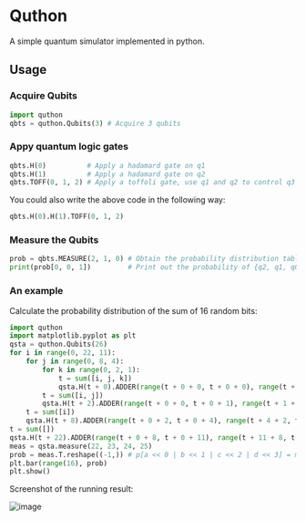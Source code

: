 # Quthon

A simple quantum simulator implemented in python.

## Usage

### Acquire Qubits

```py
import quthon
qbts = quthon.Qubits(3) # Acquire 3 qubits
```

### Appy quantum logic gates

```py
qbts.H(0)          # Apply a hadamard gate on q1
qbts.H(1)          # Apply a hadamard gate on q2
qbts.TOFF(0, 1, 2) # Apply a toffoli gate, use q1 and q2 to control q3
```

You could also write the above code in the following way:

```py
qbts.H(0).H(1).TOFF(0, 1, 2)
```

### Measure the Qubits

```py
prob = qbts.MEASURE(2, 1, 0) # Obtain the probability distribution table for the states of these three qubits
print(prob[0, 0, 1])         # Print out the probability of {q2, q1, q0} = |100>, it's supposed to be 0.25
```

### An example

Calculate the probability distribution of the sum of 16 random bits:

```py
import quthon
import matplotlib.pyplot as plt
qsta = quthon.Qubits(26)
for i in range(0, 22, 11):
    for j in range(0, 8, 4):
        for k in range(0, 2, 1):
            t = sum([i, j, k])
            qsta.H(t + 0).ADDER(range(t + 0 + 0, t + 0 + 0), range(t + 0 + 0, t + 0 + 0), range(t + 0, t + 1))
        t = sum([i, j])
        qsta.H(t + 2).ADDER(range(t + 0 + 0, t + 0 + 1), range(t + 1 + 0, t + 1 + 1), range(t + 2, t + 4))
    t = sum([i])
    qsta.H(t + 8).ADDER(range(t + 0 + 2, t + 0 + 4), range(t + 4 + 2, t + 4 + 4), range(t + 8, t + 11))
t = sum([])
qsta.H(t + 22).ADDER(range(t + 0 + 8, t + 0 + 11), range(t + 11 + 8, t + 11 + 11), range(t + 22, t + 26))
meas = qsta.measure(22, 23, 24, 25)
prob = meas.T.reshape((-1,)) # p[a << 0 | b << 1 | c << 2 | d << 3] = m[a, b, c, d]
plt.bar(range(16), prob)
plt.show()
```

Screenshot of the running result:

![image](https://user-images.githubusercontent.com/83796250/223068427-688d998f-6e1d-4877-b7fa-4f591a90bd2d.png)
